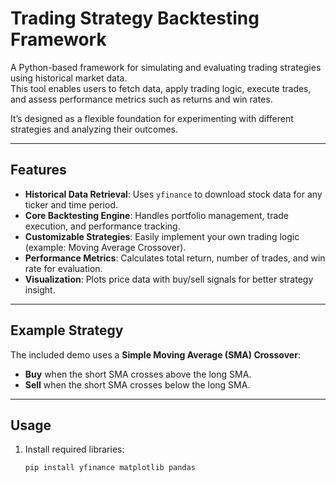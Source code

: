 # Trading Strategy Backtesting Framework

A Python-based framework for simulating and evaluating trading strategies using historical market data.  
This tool enables users to fetch data, apply trading logic, execute trades, and assess performance metrics such as returns and win rates.  

It’s designed as a flexible foundation for experimenting with different strategies and analyzing their outcomes.

---

## Features

- **Historical Data Retrieval**: Uses `yfinance` to download stock data for any ticker and time period.  
- **Core Backtesting Engine**: Handles portfolio management, trade execution, and performance tracking.  
- **Customizable Strategies**: Easily implement your own trading logic (example: Moving Average Crossover).  
- **Performance Metrics**: Calculates total return, number of trades, and win rate for evaluation.  
- **Visualization**: Plots price data with buy/sell signals for better strategy insight.  

---

## Example Strategy

The included demo uses a **Simple Moving Average (SMA) Crossover**:  
- **Buy** when the short SMA crosses above the long SMA.  
- **Sell** when the short SMA crosses below the long SMA.  

---

## Usage

1. Install required libraries:
   ```bash
   pip install yfinance matplotlib pandas



